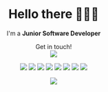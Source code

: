 <!--
**lucianosimoni/lucianosimoni** is a ✨ _special_ ✨ repository because its `README.md` (this file) appears on your GitHub profile.

Here are some ideas to get you started:

- 🔭 I’m currently working on ...
- 🌱 I’m currently learning ...
- 👯 I’m looking to collaborate on ...
- 🤔 I’m looking for help with ...
- 💬 Ask me about ...
- 📫 How to reach me: ...
- 😄 Pronouns: ...
- ⚡ Fun fact: ...
-->

<h1 align="center" >Hello there 🧑‍💻✨</h1>
<p align="center">I'm a <b>Junior Software Developer</b></p>
<p align="center">
  Get in touch!
  <br/>
  <a href="https://www.linkedin.com/in/luciano-simoni/" target="_blank">
    <img src="https://readme-components.vercel.app/api?component=logo&logo=linkedin&text=false&fill=219ebc">
  </a>
</p>

<p align="center">
  <img src="https://readme-components.vercel.app/api?component=logo&logo=react&text=false&animation=spin&fill=264653">
  <img src="https://readme-components.vercel.app/api?component=logo&logo=javascript&text=false&fill=287271">
  <img src="https://readme-components.vercel.app/api?component=logo&logo=postgresql&text=false&fill=2A9D8F">
  <img src="https://readme-components.vercel.app/api?component=logo&logo=firebase&text=false&fill=E9C46A">
  <img src="https://readme-components.vercel.app/api?component=logo&logo=python&text=false&fill=EFB366">
  <img src="https://readme-components.vercel.app/api?component=logo&logo=git&text=false&fill=F4A261">
  <img src="https://readme-components.vercel.app/api?component=logo&logo=npm&text=false&fill=EE8959">
  <img src="https://readme-components.vercel.app/api?component=logo&logo=node.js&text=false&fill=E76F51">
</p>

<p align="center">
  <img src="https://github-readme-stats.vercel.app/api?username=lucianosimoni&theme=codeSTACKr">
</p>
